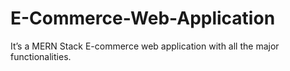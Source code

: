 # E-Commerce-Web-Application
It’s a MERN Stack E-commerce web application with all the major functionalities.
